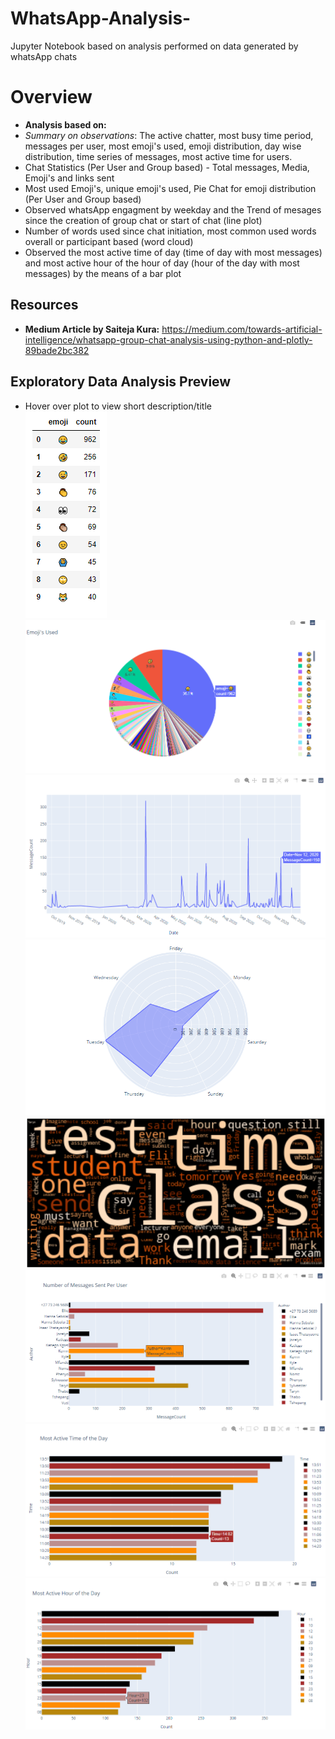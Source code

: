 # WhatsApp-Analysis-
Jupyter Notebook based on analysis performed on data generated by whatsApp chats

# Overview 
- **Analysis based on:**
- _Summary on observations_: The active chatter, most busy time period, messages per user, most emoji's used, emoji distribution, day wise distribution, time series of messages, most active time for users. 
- Chat Statistics (Per User and Group based) - Total messages, Media, Emoji's and links sent
- Most used Emoji's, unique emoji's used, Pie Chat for emoji distribution (Per User and Group based) 
- Observed whatsApp engagment by weekday and  the Trend of mesages since the creation of group chat or start of chat (line plot)
- Number of words used since chat initiation, most common used words overall or participant based (word cloud)
- Observed the most active time of day (time of day with most messages) and most active hour of the hour of day (hour of the day with most messages) by the means of a bar plot

## Resources 
- **Medium Article by Saiteja Kura:** https://medium.com/towards-artificial-intelligence/whatsapp-group-chat-analysis-using-python-and-plotly-89bade2bc382

## Exploratory Data Analysis Preview 
- Hover over plot to view short description/title <br>
![alt text](https://github.com/Ellie190/WhatsApp-Analysis-/blob/main/Plots/plot1.png "Top 10 Emoji's")
![alt text](https://github.com/Ellie190/WhatsApp-Analysis-/blob/main/Plots/plot2.png "Emoji Distribution")
![alt text](https://github.com/Ellie190/WhatsApp-Analysis-/blob/main/Plots/plot3.png "Number of Messages Sent Over Time")
![alt text](https://github.com/Ellie190/WhatsApp-Analysis-/blob/main/Plots/plot4.png "Engagement by Weekday")
![alt text](https://github.com/Ellie190/WhatsApp-Analysis-/blob/main/Plots/plot5.png "Most Common Words Used")
![alt text](https://github.com/Ellie190/WhatsApp-Analysis-/blob/main/Plots/plot6.png "Most Active Chatter")
![alt text](https://github.com/Ellie190/WhatsApp-Analysis-/blob/main/Plots/plot7.png "Time of the Day with Most Messages")
![alt text](https://github.com/Ellie190/WhatsApp-Analysis-/blob/main/Plots/plot8.png "Most Active Hour of the day")
